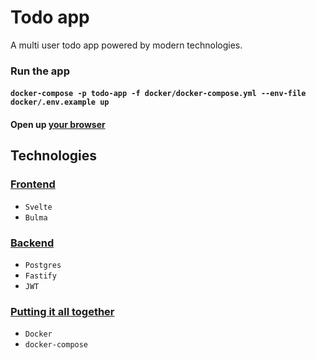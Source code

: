 # Todo app

A multi user todo app powered by modern technologies.

### Run the app

 #### `docker-compose -p todo-app -f docker/docker-compose.yml --env-file docker/.env.example up`
 #### Open up [your browser](http://localhost:80)

## Technologies

 ### [Frontend](./frontend/)

  - `Svelte`
  - `Bulma`

 ### [Backend](./api/)

  - `Postgres`
  - `Fastify`
  - `JWT`

 ### [Putting it all together](./docker/)

  - `Docker`
  - `docker-compose`
